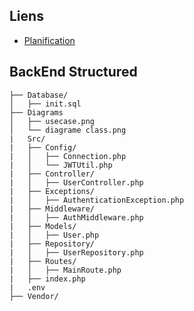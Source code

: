 

## Liens
- [Planification](https://amineyoucode.atlassian.net/jira/software/projects/STOR/boards/8/timeline?shared=&atlOrigin=eyJpIjoiYWVjZGI0YzFiMDViNDZkOWE4ZmE1YTIxYWM5ODgwMTEiLCJwIjoiaiJ9)

## BackEnd Structured
```
├── Database/
│   ├── init.sql
├── Diagrams
│   ├── usecase.png
│   └── diagrame class.png
|   Src/
|   ├── Config/
|   │   ├── Connection.php
|   │   └── JWTUtil.php
|   ├── Controller/
|   │   ├── UserController.php
|   ├── Exceptions/
|   │   ├── AuthenticationException.php
|   ├── Middleware/
|   │   ├── AuthMiddleware.php
|   ├── Models/
|   │   ├── User.php
|   ├── Repository/
|   │   ├── UserRepository.php
|   ├── Routes/
|   │   ├── MainRoute.php
|   ├── index.php
|   .env
├── Vendor/

```
